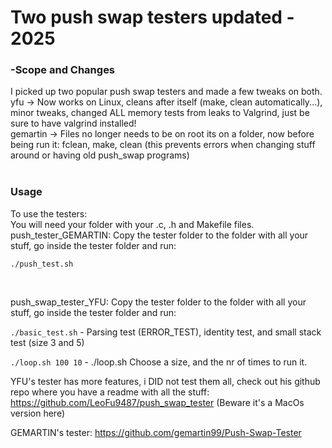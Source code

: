 # Two push swap testers updated - 2025
### -Scope and Changes
I picked up two popular push swap testers and made a few tweaks on both.
<br>
yfu -> Now works on Linux, cleans after itself (make, clean automatically...), minor tweaks, changed ALL memory tests from leaks to Valgrind, just be sure to have valgrind installed!
<br>
gemartin -> Files no longer needs to be on root its on a folder, now before being run it: fclean, make, clean (this prevents errors when changing stuff around or having old push_swap programs) <br> <br>

### Usage
To use the testers:
<br>
You will need your folder with your .c, .h and Makefile files. <br>
push_tester_GEMARTIN: Copy the tester folder to the folder with all your stuff, go inside the tester folder and run: 

```./push_test.sh```

<br>

push_swap_tester_YFU: Copy the tester folder to the folder with all your stuff, go inside the tester folder and run:  

```./basic_test.sh```  -  Parsing test (ERROR_TEST), identity test, and small stack test (size 3 and 5)

```./loop.sh 100 10``` - ./loop.sh <stack size> <loop times>  Choose a size, and the nr of times to run it.
<br>



YFU's tester has more features, i DID not test them all, check out his github repo where you have a readme with all the stuff:
https://github.com/LeoFu9487/push_swap_tester
(Beware it's a MacOs version here)

GEMARTIN's tester:
https://github.com/gemartin99/Push-Swap-Tester


